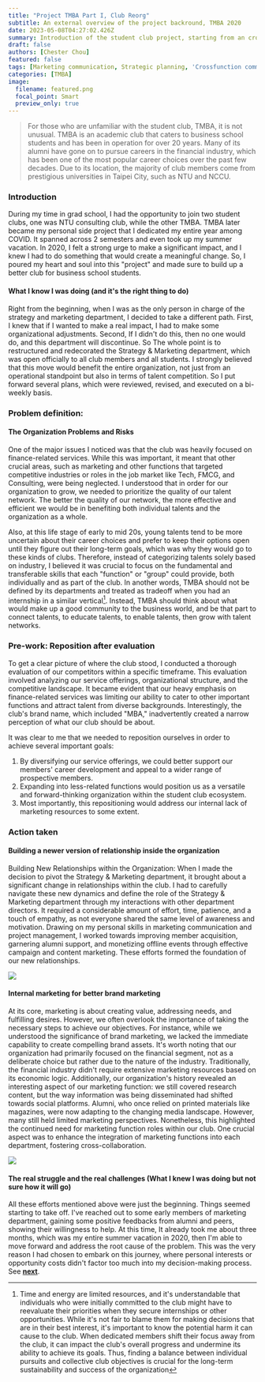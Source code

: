 ```yaml
---
title: "Project TMBA Part I, Club Reorg"
subtitle: An external overview of the project backround, TMBA 2020
date: 2023-05-08T04:27:02.426Z
summary: Introduction of the student club project, starting from an cross-functional perspective 
draft: false
authors: [Chester Chou]
featured: false
tags: [Marketing communication, Strategic planning, 'Crossfunction communication', 'Leadership', 'Student Club']
categories: [TMBA]
image:
  filename: featured.png
  focal_point: Smart
  preview_only: true
---
```


> For those who are unfamiliar with the student club, TMBA, it is not unusual. TMBA is an academic club that caters to business school students and has been in operation for over 20 years. Many of its alumni have gone on to pursue careers in the financial industry, which has been one of the most popular career choices over the past few decades. Due to its location, the majority of club members come from prestigious universities in Taipei City, such as NTU and NCCU.

### **Introduction**

During my time in grad school, I had the opportunity to join two student clubs, one was NTU consulting club, while the other TMBA. TMBA later became my personal side project that I dedicated my entire year among COVID. It spanned across 2 semesters and even took up my summer vacation. In 2020, I felt a strong urge to make a significant impact, and I knew I had to do something that would create a meaningful change. So, I poured my heart and soul into this "project" and made sure to build up a better club for business school students.

<!-- Though now that I've graduated for almost 2 years. I still found myself keep looking back at what I did at that time. It gives me some sort of self-assurance, determination to keep going, doing what seems right for me, and sometimes I did find different perspectives after having some real work practices. -->

#### **What I know I was doing (and it's the right thing to do)**

Right from the beginning, when I was as the only person in charge of the strategy and marketing department, I decided to take a different path. First, I knew that if I wanted to make a real impact, I had to make some organizational adjustments. Second, If I didn't do this, then no one would do, and this department will discontinue. So The whole point is to restructured and redecorated the Strategy & Marketing department, which was open officially to all club members and all students. I strongly believed that this move would benefit the entire organization, not just from an operational standpoint but also in terms of talent competition. So I put forward several plans, which were reviewed, revised, and executed on a bi-weekly basis.

### **Problem definition:** 
#### **The Organization Problems and Risks**

One of the major issues I noticed was that the club was heavily focused on finance-related services. While this was important, it meant that other crucial areas, such as marketing and other functions that targeted competitive industries or roles in the job market like Tech, FMCG, and Consulting, were being neglected. I understood that in order for our organization to grow, we needed to prioritize the quality of our talent network. The better the quality of our network, the more effective and efficient we would be in benefiting both individual talents and the organization as a whole.

Also, at this life stage of early to mid 20s, young talents tend to be more uncertain about their career choices and prefer to keep their options open until they figure out their long-term goals, which was why they would go to these kinds of clubs. Therefore, instead of categorizing talents solely based on industry, I believed it was crucial to focus on the fundamental and transferable skills that each "function" or "group" could provide, both individually and as part of the club. In another words, TMBA should not be defined by its departments and treated as tradeoff when you had an internship in a similar vertical[^1]. Instead, TMBA should think about what would make up a good community to the business world, and be that part to connect talents, to educate talents, to enable talents, then grow with talent networks.

### **Pre-work: Reposition after evaluation**

To get a clear picture of where the club stood, I conducted a thorough evaluation of our competitors within a specific timeframe. This evaluation involved analyzing our service offerings, organizational structure, and the competitive landscape. It became evident that our heavy emphasis on finance-related services was limiting our ability to cater to other important functions and attract talent from diverse backgrounds. Interestingly, the club's brand name, which included "MBA," inadvertently created a narrow perception of what our club should be about.

It was clear to me that we needed to reposition ourselves in order to achieve several important goals:

1. By diversifying our service offerings, we could better support our members' career development and appeal to a wider range of prospective members.
2. Expanding into less-related functions would position us as a versatile and forward-thinking organization within the student club ecosystem.
3. Most importantly, this repositioning would address our internal lack of marketing resources to some extent.

### **Action taken**
#### **Building a newer version of relationship inside the organization**

Building New Relationships within the Organization:
When I made the decision to pivot the Strategy & Marketing department, it brought about a significant change in relationships within the club. I had to carefully navigate these new dynamics and define the role of the Strategy & Marketing department through my interactions with other department directors. It required a considerable amount of effort, time, patience, and a touch of empathy, as not everyone shared the same level of awareness and motivation. Drawing on my personal skills in marketing communication and project management, I worked towards improving member acquisition, garnering alumni support, and monetizing offline events through effective campaign and content marketing. These efforts formed the foundation of our new relationships. </br>

![](./image/p2.png)



#### **Internal marketing for better brand marketing**

At its core, marketing is about creating value, addressing needs, and fulfilling desires. However, we often overlook the importance of taking the necessary steps to achieve our objectives. For instance, while we understood the significance of brand marketing, we lacked the immediate capability to create compelling brand assets. It's worth noting that our organization had primarily focused on the financial segment, not as a deliberate choice but rather due to the nature of the industry. Traditionally, the financial industry didn't require extensive marketing resources based on its economic logic. Additionally, our organization's history revealed an interesting aspect of our marketing function: we still covered research content, but the way information was being disseminated had shifted towards social platforms. Alumni, who once relied on printed materials like magazines, were now adapting to the changing media landscape. However, many still held limited marketing perspectives. Nonetheless, this highlighted the continued need for marketing function roles within our club. One crucial aspect was to enhance the integration of marketing functions into each department, fostering cross-collaboration.


![](./image/p1.png)

#### **The real struggle and the real challenges (What I knew I was doing but not sure how it will go)**

All these efforts mentioned above were just the beginning. Things seemed starting to take off. I've reached out to some early members of marketing department, gaining some positive feedbacks from alumni and peers, showing their willingness to help. At this time, It already took me about three months, which was my entire summer vacation in 2020, then I'm able to move forward and address the root cause of the problem. This was the very reason I had chosen to embark on this journey, where personal interests or opportunity costs didn't factor too much into my decision-making process. See **[next](/project/tmba-2/)**.


[^1]: Time and energy are limited resources, and it's understandable that individuals who were initially committed to the club might have to reevaluate their priorities when they secure internships or other opportunities. While it's not fair to blame them for making decisions that are in their best interest, it's important to know the potential harm it can cause to the club. When dedicated members shift their focus away from the club, it can impact the club's overall progress and undermine its ability to achieve its goals. Thus, finding a balance between individual pursuits and collective club objectives is crucial for the long-term sustainability and success of the organization